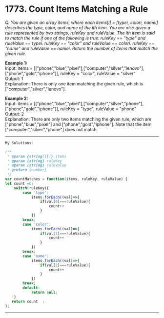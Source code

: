 # 1773. Count Items Matching a Rule

*Q. You are given an array items, where each items[i] = [typei, colori, namei] describes the type, color, and name of the ith item. You are also given a rule represented by two strings, ruleKey and ruleValue.
The ith item is said to match the rule if one of the following is true:
ruleKey == "type" and ruleValue == typei.
ruleKey == "color" and ruleValue == colori.
ruleKey == "name" and ruleValue == namei.
Return the number of items that match the given rule.*

**Example 1:**    
Input: items = [["phone","blue","pixel"],["computer","silver","lenovo"],["phone","gold","iphone"]], ruleKey = "color", ruleValue = "silver"  
Output: 1  
Explanation: There is only one item matching the given rule, which is ["computer","silver","lenovo"].  

**Example 2:**  
Input: items = [["phone","blue","pixel"],["computer","silver","phone"],["phone","gold","iphone"]], ruleKey = "type", ruleValue = "phone"  
Output: 2  
Explanation: There are only two items matching the given rule, which are ["phone","blue","pixel"] and ["phone","gold","iphone"]. Note that the 
 item ["computer","silver","phone"] does not match.  

-------------------------------------------------------------------------------------------------------------------------------
```javascript
My Solutions:

/**
 * @param {string[][]} items
 * @param {string} ruleKey
 * @param {string} ruleValue
 * @return {number}
 */
var countMatches = function(items, ruleKey, ruleValue) {
let count =0;
    switch(ruleKey){
        case 'type':
            items.forEach((val)=>{
                if(val[0]===ruleValue){
                    count++
                }
            })
        break;
        case 'color':
            items.forEach((val)=>{
                if(val[1]===ruleValue){
                    count++
                }
            })
        break;
        case 'name':
            items.forEach((val)=>{
                if(val[2]===ruleValue){
                    count++
                }
            })
        break;
        default:
            return null;
    }
   return count  ;
};
```
-------------------------------------------------------------------------------------------------------------------------------



